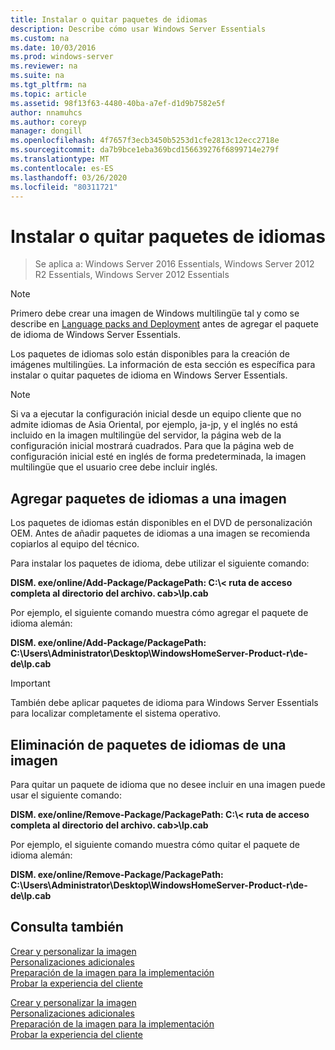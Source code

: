 ```yaml
---
title: Instalar o quitar paquetes de idiomas
description: Describe cómo usar Windows Server Essentials
ms.custom: na
ms.date: 10/03/2016
ms.prod: windows-server
ms.reviewer: na
ms.suite: na
ms.tgt_pltfrm: na
ms.topic: article
ms.assetid: 98f13f63-4480-40ba-a7ef-d1d9b7582e5f
author: nnamuhcs
ms.author: coreyp
manager: dongill
ms.openlocfilehash: 4f7657f3ecb3450b5253d1cfe2813c12ecc2718e
ms.sourcegitcommit: da7b9bce1eba369bcd156639276f6899714e279f
ms.translationtype: MT
ms.contentlocale: es-ES
ms.lasthandoff: 03/26/2020
ms.locfileid: "80311721"
---
```

# <a name="install-or-remove-language-packs"></a>Instalar o quitar paquetes de idiomas

>Se aplica a: Windows Server 2016 Essentials, Windows Server 2012 R2 Essentials, Windows Server 2012 Essentials

> [!NOTE]
>  Primero debe crear una imagen de Windows multilingüe tal y como se describe en [Language packs and Deployment](https://technet.microsoft.com/library/hh824829) antes de agregar el paquete de idioma de Windows Server Essentials.  
  
 Los paquetes de idiomas solo están disponibles para la creación de imágenes multilingües. La información de esta sección es específica para instalar o quitar paquetes de idioma en Windows Server Essentials.  
  
> [!NOTE]
>  Si va a ejecutar la configuración inicial desde un equipo cliente que no admite idiomas de Asia Oriental, por ejemplo, ja-jp, y el inglés no está incluido en la imagen multilingüe del servidor, la página web de la configuración inicial mostrará cuadrados. Para que la página web de configuración inicial esté en inglés de forma predeterminada, la imagen multilingüe que el usuario cree debe incluir inglés.  
  
## <a name="adding-language-packs-to-an-image"></a>Agregar paquetes de idiomas a una imagen  
 Los paquetes de idiomas están disponibles en el DVD de personalización OEM. Antes de añadir paquetes de idiomas a una imagen se recomienda copiarlos al equipo del técnico.  
  
 Para instalar los paquetes de idioma, debe utilizar el siguiente comando:  
  
 **DISM. exe/online/Add-Package/PackagePath: C:\\< ruta de acceso completa al directorio del archivo. cab\>\lp.cab**  
  
 Por ejemplo, el siguiente comando muestra cómo agregar el paquete de idioma alemán:  
  
 **DISM. exe/online/Add-Package/PackagePath: C:\Users\Administrator\Desktop\WindowsHomeServer-Product-r\de-de\lp.cab**  
  
> [!IMPORTANT]
>  También debe aplicar paquetes de idioma para Windows Server Essentials para localizar completamente el sistema operativo.  
  
## <a name="removing-language-packs-from-an-image"></a>Eliminación de paquetes de idiomas de una imagen  
 Para quitar un paquete de idioma que no desee incluir en una imagen puede usar el siguiente comando:  
  
 **DISM. exe/online/Remove-Package/PackagePath: C:\\< ruta de acceso completa al directorio del archivo. cab\>\lp.cab**  
  
 Por ejemplo, el siguiente comando muestra cómo quitar el paquete de idioma alemán:  
  
 **DISM. exe/online/Remove-Package/PackagePath: C:\Users\Administrator\Desktop\WindowsHomeServer-Product-r\de-de\lp.cab**  
  
## <a name="see-also"></a>Consulta también  

 [Crear y personalizar la imagen](Creating-and-Customizing-the-Image.md)   
 [Personalizaciones adicionales](Additional-Customizations.md)   
 [Preparación de la imagen para la implementación](Preparing-the-Image-for-Deployment.md)   
 [Probar la experiencia del cliente](Testing-the-Customer-Experience.md)

 [Crear y personalizar la imagen](../install/Creating-and-Customizing-the-Image.md)   
 [Personalizaciones adicionales](../install/Additional-Customizations.md)   
 [Preparación de la imagen para la implementación](../install/Preparing-the-Image-for-Deployment.md)   
 [Probar la experiencia del cliente](../install/Testing-the-Customer-Experience.md)

